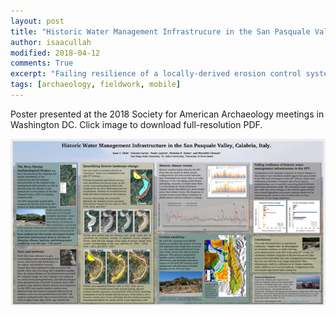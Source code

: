 ```yaml
---
layout: post
title: "Historic Water Management Infrastrucure in the San Pasquale Valley"
author: isaacullah
modified: 2018-04-12
comments: True
excerpt: "Failing resilience of a locally-derived erosion control system"
tags: [archaeology, fieldwork, mobile]
---
```


Poster presented at the 2018 Society for American Archaeology meetings in Washington DC. Click image to download full-resolution PDF.

<a href="/pdf/SAA_2018_Peristeria_terrace_changes.pdf"><img src="/images/saaposter2018.jpg"></a>